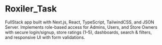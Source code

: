 # Roxiler_Task
FullStack app built with Next.js, React, TypeScript, TailwindCSS, and JSON Server. Implements role-based access for Admins, Users, and Store Owners with secure login/signup, store ratings (1–5), dashboards, search &amp; filters, and responsive UI with form validations.
